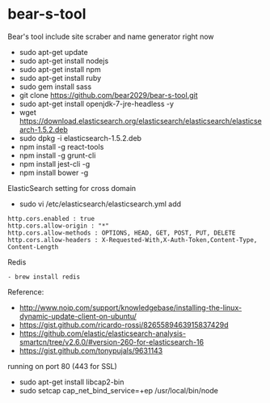# bear-s-tool
Bear's tool include site scraber and name generator right now
- sudo apt-get update
- sudo apt-get install nodejs
- sudo apt-get install npm
- sudo apt-get install ruby
- sudo gem install sass 
- git clone https://github.com/bear2029/bear-s-tool.git
- sudo apt-get install openjdk-7-jre-headless -y
- wget https://download.elasticsearch.org/elasticsearch/elasticsearch/elasticsearch-1.5.2.deb
- sudo dpkg -i elasticsearch-1.5.2.deb
- npm install -g react-tools
- npm install -g grunt-cli
- npm install jest-cli -g
- npm install bower -g
 
ElasticSearch setting
for cross domain
- sudo vi /etc/elasticsearch/elasticsearch.yml
add
```
http.cors.enabled : true
http.cors.allow-origin : "*"
http.cors.allow-methods : OPTIONS, HEAD, GET, POST, PUT, DELETE
http.cors.allow-headers : X-Requested-With,X-Auth-Token,Content-Type, Content-Length
```
Redis
```
- brew install redis

```
Reference:
- http://www.noip.com/support/knowledgebase/installing-the-linux-dynamic-update-client-on-ubuntu/
- https://gist.github.com/ricardo-rossi/8265589463915837429d
- https://github.com/elastic/elasticsearch-analysis-smartcn/tree/v2.6.0/#version-260-for-elasticsearch-16
- https://gist.github.com/tonypujals/9631143

running on port 80 (443 for SSL)
- sudo apt-get install libcap2-bin
- sudo setcap cap_net_bind_service=+ep /usr/local/bin/node
